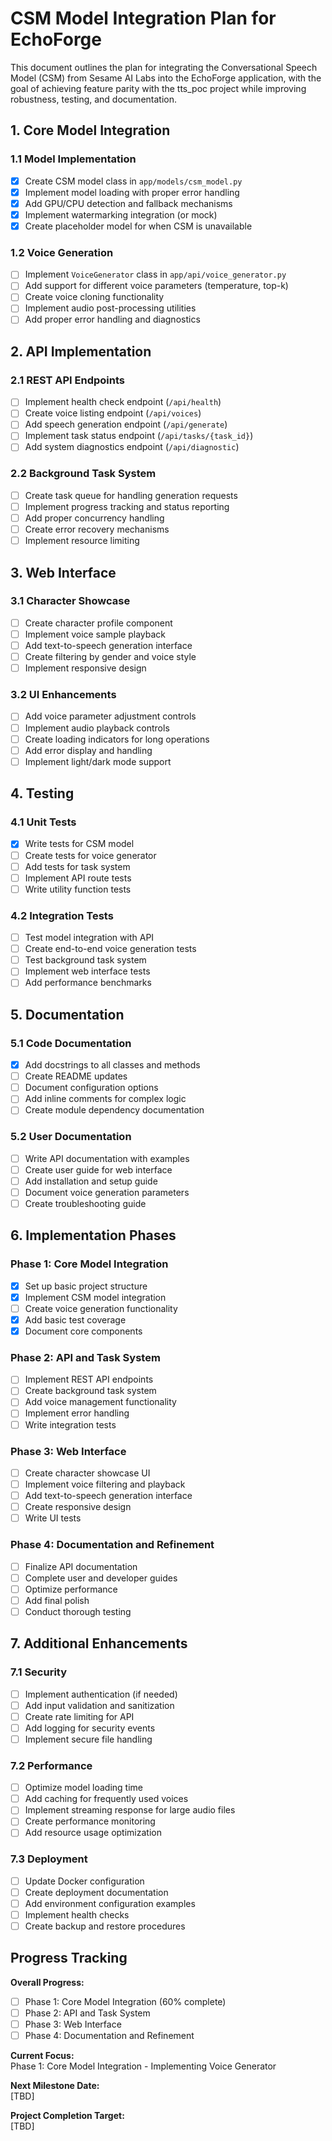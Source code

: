 # CSM Model Integration Plan for EchoForge

This document outlines the plan for integrating the Conversational Speech Model (CSM) from Sesame AI Labs into the EchoForge application, with the goal of achieving feature parity with the tts_poc project while improving robustness, testing, and documentation.

## 1. Core Model Integration

### 1.1 Model Implementation
- [x] Create CSM model class in `app/models/csm_model.py`
- [x] Implement model loading with proper error handling
- [x] Add GPU/CPU detection and fallback mechanisms
- [x] Implement watermarking integration (or mock)
- [x] Create placeholder model for when CSM is unavailable

### 1.2 Voice Generation
- [ ] Implement `VoiceGenerator` class in `app/api/voice_generator.py`
- [ ] Add support for different voice parameters (temperature, top-k)
- [ ] Create voice cloning functionality
- [ ] Implement audio post-processing utilities
- [ ] Add proper error handling and diagnostics

## 2. API Implementation

### 2.1 REST API Endpoints
- [ ] Implement health check endpoint (`/api/health`)
- [ ] Create voice listing endpoint (`/api/voices`)
- [ ] Add speech generation endpoint (`/api/generate`)
- [ ] Implement task status endpoint (`/api/tasks/{task_id}`)
- [ ] Add system diagnostics endpoint (`/api/diagnostic`)

### 2.2 Background Task System
- [ ] Create task queue for handling generation requests
- [ ] Implement progress tracking and status reporting
- [ ] Add proper concurrency handling
- [ ] Create error recovery mechanisms
- [ ] Implement resource limiting

## 3. Web Interface

### 3.1 Character Showcase
- [ ] Create character profile component
- [ ] Implement voice sample playback
- [ ] Add text-to-speech generation interface
- [ ] Create filtering by gender and voice style
- [ ] Implement responsive design

### 3.2 UI Enhancements
- [ ] Add voice parameter adjustment controls
- [ ] Implement audio playback controls
- [ ] Create loading indicators for long operations
- [ ] Add error display and handling
- [ ] Implement light/dark mode support

## 4. Testing

### 4.1 Unit Tests
- [x] Write tests for CSM model
- [ ] Create tests for voice generator
- [ ] Add tests for task system
- [ ] Implement API route tests
- [ ] Write utility function tests

### 4.2 Integration Tests
- [ ] Test model integration with API
- [ ] Create end-to-end voice generation tests
- [ ] Test background task system
- [ ] Implement web interface tests
- [ ] Add performance benchmarks

## 5. Documentation

### 5.1 Code Documentation
- [x] Add docstrings to all classes and methods
- [ ] Create README updates
- [ ] Document configuration options
- [ ] Add inline comments for complex logic
- [ ] Create module dependency documentation

### 5.2 User Documentation
- [ ] Write API documentation with examples
- [ ] Create user guide for web interface
- [ ] Add installation and setup guide
- [ ] Document voice generation parameters
- [ ] Create troubleshooting guide

## 6. Implementation Phases

### Phase 1: Core Model Integration
- [x] Set up basic project structure
- [x] Implement CSM model integration
- [ ] Create voice generation functionality
- [x] Add basic test coverage
- [x] Document core components

### Phase 2: API and Task System
- [ ] Implement REST API endpoints
- [ ] Create background task system
- [ ] Add voice management functionality
- [ ] Implement error handling
- [ ] Write integration tests

### Phase 3: Web Interface
- [ ] Create character showcase UI
- [ ] Implement voice filtering and playback
- [ ] Add text-to-speech generation interface
- [ ] Create responsive design
- [ ] Write UI tests

### Phase 4: Documentation and Refinement
- [ ] Finalize API documentation
- [ ] Complete user and developer guides
- [ ] Optimize performance
- [ ] Add final polish
- [ ] Conduct thorough testing

## 7. Additional Enhancements

### 7.1 Security
- [ ] Implement authentication (if needed)
- [ ] Add input validation and sanitization
- [ ] Create rate limiting for API
- [ ] Add logging for security events
- [ ] Implement secure file handling

### 7.2 Performance
- [ ] Optimize model loading time
- [ ] Add caching for frequently used voices
- [ ] Implement streaming response for large audio files
- [ ] Create performance monitoring
- [ ] Add resource usage optimization

### 7.3 Deployment
- [ ] Update Docker configuration
- [ ] Create deployment documentation
- [ ] Add environment configuration examples
- [ ] Implement health checks
- [ ] Create backup and restore procedures

## Progress Tracking

**Overall Progress:**  
- [ ] Phase 1: Core Model Integration (60% complete)
- [ ] Phase 2: API and Task System
- [ ] Phase 3: Web Interface
- [ ] Phase 4: Documentation and Refinement

**Current Focus:**  
Phase 1: Core Model Integration - Implementing Voice Generator

**Next Milestone Date:**  
[TBD]

**Project Completion Target:**  
[TBD] 